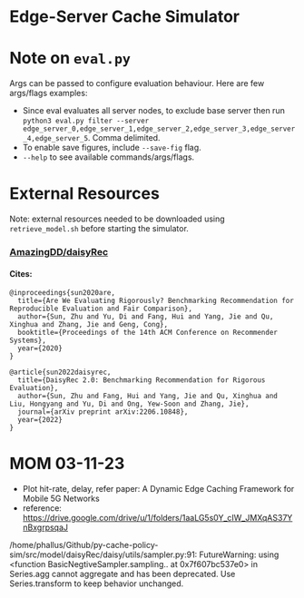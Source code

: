 # Edge-Server Cache Simulator

# Note on `eval.py`

Args can be passed to configure evaluation behaviour. Here are few args/flags examples:

- Since eval evaluates all server nodes, to exclude base server then run `python3 eval.py filter --server edge_server_0,edge_server_1,edge_server_2,edge_server_3,edge_server_4,edge_server_5`. Comma delimited.
- To enable save figures, include `--save-fig` flag.
- `--help` to see available commands/args/flags.

# External Resources

Note: external resources needed to be downloaded using `retrieve_model.sh` before starting the simulator.

### [AmazingDD/daisyRec](https://github.com/AmazingDD/daisyRec/) 

#### Cites:

```
@inproceedings{sun2020are,
  title={Are We Evaluating Rigorously? Benchmarking Recommendation for Reproducible Evaluation and Fair Comparison},
  author={Sun, Zhu and Yu, Di and Fang, Hui and Yang, Jie and Qu, Xinghua and Zhang, Jie and Geng, Cong},
  booktitle={Proceedings of the 14th ACM Conference on Recommender Systems},
  year={2020}
}
```
```
@article{sun2022daisyrec,
  title={DaisyRec 2.0: Benchmarking Recommendation for Rigorous Evaluation},
  author={Sun, Zhu and Fang, Hui and Yang, Jie and Qu, Xinghua and Liu, Hongyang and Yu, Di and Ong, Yew-Soon and Zhang, Jie},
  journal={arXiv preprint arXiv:2206.10848},
  year={2022}
}
```


# MOM 03-11-23

- Plot hit-rate, delay, refer paper: A Dynamic Edge Caching Framework for Mobile 5G Networks
- reference: https://drive.google.com/drive/u/1/folders/1aaLG5s0Y_cIW_JMXqAS37YnBxgrpsqaJ

/home/phallus/Github/py-cache-policy-sim/src/model/daisyRec/daisy/utils/sampler.py:91: FutureWarning: using <function BasicNegtiveSampler.sampling.<locals>.<lambda> at 0x7f607bc537e0> in Series.agg cannot aggregate and has been deprecated. Use Series.transform to keep behavior unchanged.
